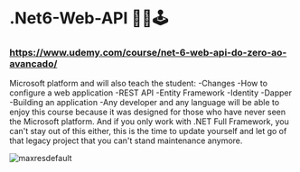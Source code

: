 # .Net6-Web-API 👨‍💻🕹️
### https://www.udemy.com/course/net-6-web-api-do-zero-ao-avancado/
Microsoft platform and will also teach the student:
-Changes
-How to configure a web application
-REST API
-Entity Framework
-Identity
-Dapper
-Building an application
-Any developer and any language will be able to enjoy this course because it was designed for those who have never seen the Microsoft platform. And if you only work with .NET Full Framework, you can't stay out of this either, this is the time to update yourself and let go of that legacy project that you can't stand maintenance anymore.

![maxresdefault](https://user-images.githubusercontent.com/87822546/193919731-3065af4e-d77d-48d7-91da-ff2a12ddb35b.jpg)
